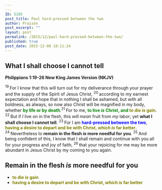 ```yaml
---
---
ID: 5185
post_title: Paul hard-pressed between the two
author: Praison
post_excerpt: ""
layout: post
permalink: /2015/12/paul-hard-pressed-between-the-two/
published: true
post_date: 2015-12-08 18:11:24
---
```

<h2><strong>What I shall choose I cannot tell</strong></h2>
<strong><span class="passage-display-bcv">Philippians 1:19-26
</span><span class="passage-display-version">New King James Version (NKJV)</span></strong>

<span class="text Phil-1-19"><sup class="versenum">19 </sup>For I know that this will turn out for my deliverance through your prayer and the supply of the Spirit of Jesus Christ, </span><span id="en-NKJV-29382" class="text Phil-1-20"><sup class="versenum">20 </sup>according to my earnest expectation and hope that in nothing I shall be ashamed, but with all boldness, as always, so now also Christ will be magnified in my body, whether <strong><span style="color: #008000;">by life or by death</span></strong>.</span><span id="en-NKJV-29383" class="text Phil-1-21"><sup class="versenum">21 </sup>For to me, <span style="color: #008000;"><strong>to live <i>is</i> Christ, and <span style="color: #808000;">to die <i>is</i> gain</span></strong></span>. </span><span id="en-NKJV-29384" class="text Phil-1-22"><sup class="versenum">22 </sup>But if <i>I</i> live on in the flesh, this <i>will mean</i> fruit from <i>my</i> labor; yet <strong>what I shall choose I cannot tell</strong>. </span><span id="en-NKJV-29385" class="text Phil-1-23"><sup class="versenum">23 </sup>For I am <strong><span style="color: #0000ff;">hard-pressed between the two</span></strong>, <span style="color: #808000;"><strong>having a desire to depart and be with Christ, <i>which is</i> far better</strong></span>. </span><span id="en-NKJV-29386" class="text Phil-1-24"><sup class="versenum">24 </sup>Nevertheless to <strong>remain in the flesh <i>is</i> more needful for you</strong>. </span><span id="en-NKJV-29387" class="text Phil-1-25"><sup class="versenum">25 </sup>And being confident of this, I know that I shall remain and continue with you all for your progress and joy of faith, </span><span id="en-NKJV-29388" class="text Phil-1-26"><sup class="versenum">26 </sup>that your rejoicing for me may be more abundant in Jesus Christ by my coming to you again.</span>
<h2><strong>Remain in the flesh <i>is</i> more needful for you</strong></h2>
<ul>
	<li><span style="color: #808000;"><strong>to die <em>is</em> gain</strong></span></li>
	<li><span style="color: #808000;"><strong>having a desire to depart and be with Christ, <i>which is</i> far better</strong></span></li>
</ul>